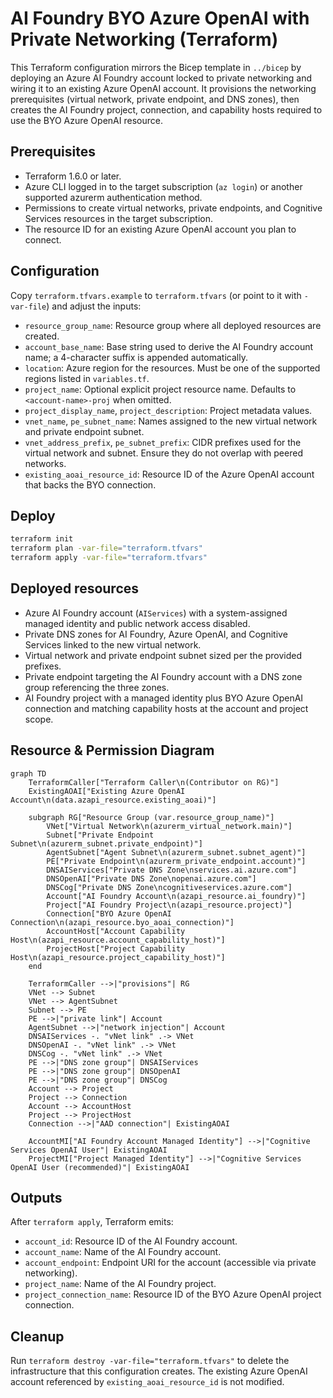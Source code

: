 # AI Foundry BYO Azure OpenAI with Private Networking (Terraform)

This Terraform configuration mirrors the Bicep template in `../bicep` by deploying an Azure AI Foundry account locked to private networking and wiring it to an existing Azure OpenAI account. It provisions the networking prerequisites (virtual network, private endpoint, and DNS zones), then creates the AI Foundry project, connection, and capability hosts required to use the BYO Azure OpenAI resource.

## Prerequisites

- Terraform 1.6.0 or later.
- Azure CLI logged in to the target subscription (`az login`) or another supported azurerm authentication method.
- Permissions to create virtual networks, private endpoints, and Cognitive Services resources in the target subscription.
- The resource ID for an existing Azure OpenAI account you plan to connect.

## Configuration

Copy `terraform.tfvars.example` to `terraform.tfvars` (or point to it with `-var-file`) and adjust the inputs:

- `resource_group_name`: Resource group where all deployed resources are created.
- `account_base_name`: Base string used to derive the AI Foundry account name; a 4-character suffix is appended automatically.
- `location`: Azure region for the resources. Must be one of the supported regions listed in `variables.tf`.
- `project_name`: Optional explicit project resource name. Defaults to `<account-name>-proj` when omitted.
- `project_display_name`, `project_description`: Project metadata values.
- `vnet_name`, `pe_subnet_name`: Names assigned to the new virtual network and private endpoint subnet.
- `vnet_address_prefix`, `pe_subnet_prefix`: CIDR prefixes used for the virtual network and subnet. Ensure they do not overlap with peered networks.
- `existing_aoai_resource_id`: Resource ID of the Azure OpenAI account that backs the BYO connection.

## Deploy

```bash
terraform init
terraform plan -var-file="terraform.tfvars"
terraform apply -var-file="terraform.tfvars"
```

## Deployed resources

- Azure AI Foundry account (`AIServices`) with a system-assigned managed identity and public network access disabled.
- Private DNS zones for AI Foundry, Azure OpenAI, and Cognitive Services linked to the new virtual network.
- Virtual network and private endpoint subnet sized per the provided prefixes.
- Private endpoint targeting the AI Foundry account with a DNS zone group referencing the three zones.
- AI Foundry project with a managed identity plus BYO Azure OpenAI connection and matching capability hosts at the account and project scope.

## Resource & Permission Diagram

```mermaid
graph TD
    TerraformCaller["Terraform Caller\n(Contributor on RG)"]
    ExistingAOAI["Existing Azure OpenAI Account\n(data.azapi_resource.existing_aoai)"]

    subgraph RG["Resource Group (var.resource_group_name)"]
        VNet["Virtual Network\n(azurerm_virtual_network.main)"]
        Subnet["Private Endpoint Subnet\n(azurerm_subnet.private_endpoint)"]
        AgentSubnet["Agent Subnet\n(azurerm_subnet.subnet_agent)"]
        PE["Private Endpoint\n(azurerm_private_endpoint.account)"]
        DNSAIServices["Private DNS Zone\nservices.ai.azure.com"]
        DNSOpenAI["Private DNS Zone\nopenai.azure.com"]
        DNSCog["Private DNS Zone\ncognitiveservices.azure.com"]
        Account["AI Foundry Account\n(azapi_resource.ai_foundry)"]
        Project["AI Foundry Project\n(azapi_resource.project)"]
        Connection["BYO Azure OpenAI Connection\n(azapi_resource.byo_aoai_connection)"]
        AccountHost["Account Capability Host\n(azapi_resource.account_capability_host)"]
        ProjectHost["Project Capability Host\n(azapi_resource.project_capability_host)"]
    end

    TerraformCaller -->|"provisions"| RG
    VNet --> Subnet
    VNet --> AgentSubnet
    Subnet --> PE
    PE -->|"private link"| Account
    AgentSubnet -->|"network injection"| Account
    DNSAIServices -. "vNet link" .-> VNet
    DNSOpenAI -. "vNet link" .-> VNet
    DNSCog -. "vNet link" .-> VNet
    PE -->|"DNS zone group"| DNSAIServices
    PE -->|"DNS zone group"| DNSOpenAI
    PE -->|"DNS zone group"| DNSCog
    Account --> Project
    Project --> Connection
    Account --> AccountHost
    Project --> ProjectHost
    Connection -->|"AAD connection"| ExistingAOAI

    AccountMI["AI Foundry Account Managed Identity"] -->|"Cognitive Services OpenAI User"| ExistingAOAI
    ProjectMI["Project Managed Identity"] -->|"Cognitive Services OpenAI User (recommended)"| ExistingAOAI
```

## Outputs

After `terraform apply`, Terraform emits:

- `account_id`: Resource ID of the AI Foundry account.
- `account_name`: Name of the AI Foundry account.
- `account_endpoint`: Endpoint URI for the account (accessible via private networking).
- `project_name`: Name of the AI Foundry project.
- `project_connection_name`: Resource ID of the BYO Azure OpenAI project connection.

## Cleanup

Run `terraform destroy -var-file="terraform.tfvars"` to delete the infrastructure that this configuration creates. The existing Azure OpenAI account referenced by `existing_aoai_resource_id` is not modified.
